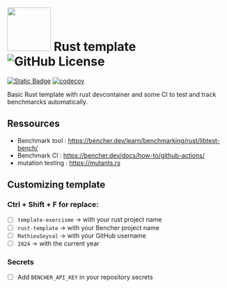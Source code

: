 # <img src="https://www.rust-lang.org/logos/rust-logo-blk.svg" width="100"> Rust template ![GitHub License](https://img.shields.io/github/license/MathieuSoysal/Exercism-Rust-Template)
[![Static Badge](https://img.shields.io/badge/online-green?logo=gamejolt&logoColor=white&label=Benchmark%20tracks&labelColor=black&link=https%3A%2F%2Fbencher.dev%2Fconsole%2Fprojects%2Frust-template)](https://bencher.dev/console/projects/rust-template)
[![codecov](https://codecov.io/gh/MathieuSoysal/Exercism-Rust-Template/graph/badge.svg?token=MrM1EEfgvD)](https://codecov.io/gh/MathieuSoysal/Exercism-Rust-Template)


Basic Rust template with rust devcontainer and some CI to test and track benchmarcks automatically.

## Ressources

- Benchmark tool : https://bencher.dev/learn/benchmarking/rust/libtest-bench/
- Benchmark CI : https://bencher.dev/docs/how-to/github-actions/
- mutation testing : https://mutants.rs

## Customizing template

### Ctrl + Shift + F for replace:
- [ ] `template-exercisme` -> with your rust project name
- [ ] `rust-template` -> with your Bencher project name
- [ ] `MathieuSoysal` -> with your GitHub username
- [ ] `2024` -> with the current year

### Secrets
- [ ] Add `BENCHER_API_KEY` in your repository secrets